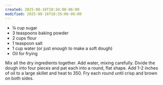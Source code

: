 ```yaml
---
created: 2025-08-16T10:34:00-06:00
modified: 2025-08-16T10:35:06-06:00
---
```


- ¼ cup sugar
- 3 teaspoons baking powder
- 2 cups flour
- 1 teaspoon salt
- 1 cup water (or just enough to make a soft dough)
- Oil for frying

Mix all the dry ingredients together. Add water, mixing carefully. Divide the dough into four pieces and pat each into a round, flat shape. Add 1-2 inches of oil to a large skillet and heat to 350. Fry each round until crisp and brown on both sides.

